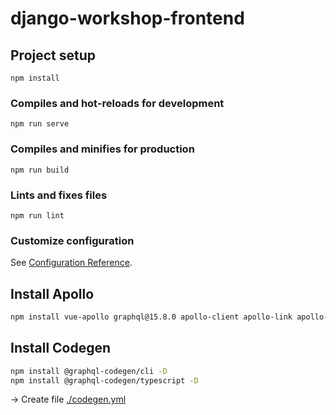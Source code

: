# django-workshop-frontend

## Project setup
```
npm install
```

### Compiles and hot-reloads for development
```
npm run serve
```

### Compiles and minifies for production
```
npm run build
```

### Lints and fixes files
```
npm run lint
```

### Customize configuration
See [Configuration Reference](https://cli.vuejs.org/config/).

## Install Apollo

```bash
npm install vue-apollo graphql@15.8.0 apollo-client apollo-link apollo-link-http apollo-cache-inmemory graphql-tag
```

## Install Codegen

```bash
npm install @graphql-codegen/cli -D
npm install @graphql-codegen/typescript -D
```

→ Create file [./codegen.yml](./codegen.yml)
